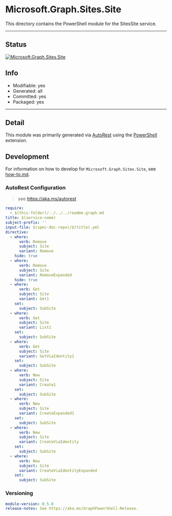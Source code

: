 <!-- region Generated -->
# Microsoft.Graph.Sites.Site
This directory contains the PowerShell module for the SitesSite service.

---
## Status
[![Microsoft.Graph.Sites.Site](https://img.shields.io/powershellgallery/v/Microsoft.Graph.Sites.Site.svg?style=flat-square&label=Microsoft.Graph.Sites.Site "Microsoft.Graph.Sites.Site")](https://www.powershellgallery.com/packages/Microsoft.Graph.Sites.Site/)

## Info
- Modifiable: yes
- Generated: all
- Committed: yes
- Packaged: yes

---
## Detail
This module was primarily generated via [AutoRest](https://github.com/Azure/autorest) using the [PowerShell](https://github.com/Azure/autorest.powershell) extension.

## Development
For information on how to develop for `Microsoft.Graph.Sites.Site`, see [how-to.md](how-to.md).
<!-- endregion -->

### AutoRest Configuration

> see https://aka.ms/autorest

``` yaml
require:
  - $(this-folder)/../../../readme.graph.md
title: $(service-name)
subject-prefix: ''
input-file: $(spec-doc-repo)/$(title).yml
directive:
  - where:
      verb: Remove
      subject: Site
      variant: Remove
    hide: true
  - where:
      verb: Remove
      subject: Site
      variant: RemoveExpanded
    hide: true
  - where:
      verb: Get
      subject: Site
      variant: Get1
    set:
      subject: SubSite
  - where:
      verb: Get
      subject: Site
      variant: List1
    set:
      subject: SubSite
  - where:
      verb: Get
      subject: Site
      variant: GetViaIdentity1
    set:
      subject: SubSite
  - where:
      verb: New
      subject: Site
      variant: Create1
    set:
      subject: SubSite
  - where:
      verb: New
      subject: Site
      variant: CreateExpanded1
    set:
      subject: SubSite
  - where:
      verb: New
      subject: Site
      variant: CreateViaIdentity
    set:
      subject: SubSite
  - where:
      verb: New
      subject: Site
      variant: CreateViaIdentityExpanded
    set:
      subject: SubSite
```
### Versioning

``` yaml
module-version: 0.5.0
release-notes: See https://aka.ms/GraphPowerShell-Release.
```
